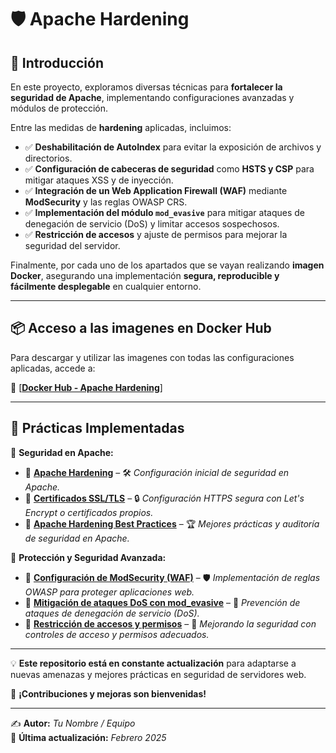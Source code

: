 # 🛡️ Apache Hardening

## 📖 Introducción  

En este proyecto, exploramos diversas técnicas para **fortalecer la seguridad de Apache**, implementando configuraciones avanzadas y módulos de protección.

Entre las medidas de **hardening** aplicadas, incluimos:  

- ✅ **Deshabilitación de AutoIndex** para evitar la exposición de archivos y directorios.  
- ✅ **Configuración de cabeceras de seguridad** como **HSTS y CSP** para mitigar ataques XSS y de inyección.  
- ✅ **Integración de un Web Application Firewall (WAF)** mediante **ModSecurity** y las reglas OWASP CRS.  
- ✅ **Implementación del módulo `mod_evasive`** para mitigar ataques de denegación de servicio (DoS) y limitar accesos sospechosos.  
- ✅ **Restricción de accesos** y ajuste de permisos para mejorar la seguridad del servidor.  

Finalmente, por cada uno de los apartados que se vayan realizando **imagen Docker**, asegurando una implementación **segura, reproducible y fácilmente desplegable** en cualquier entorno.  

---

## 📦 Acceso a las imagenes en Docker Hub  

Para descargar y utilizar las imagenes con todas las configuraciones aplicadas, accede a:  

🔗 [**[Docker Hub - Apache Hardening](https://hub.docker.com/r/pps10836126/apache-hardening/tags)**]

---

## 📌 Prácticas Implementadas  

📂 **Seguridad en Apache:**  
- 🔹 **[Apache Hardening](#)** – 🛠️ *Configuración inicial de seguridad en Apache.*  
- 🔹 **[Certificados SSL/TLS](#)** – 🔒 *Configuración HTTPS segura con Let's Encrypt o certificados propios.*  
- 🔹 **[Apache Hardening Best Practices](#)** – 🏆 *Mejores prácticas y auditoría de seguridad en Apache.*  

📂 **Protección y Seguridad Avanzada:**  
- 🔹 **[Configuración de ModSecurity (WAF)](#)** – 🛡️ *Implementación de reglas OWASP para proteger aplicaciones web.*  
- 🔹 **[Mitigación de ataques DoS con mod_evasive](#)** – 🚨 *Prevención de ataques de denegación de servicio (DoS).*  
- 🔹 **[Restricción de accesos y permisos](#)** – 🔑 *Mejorando la seguridad con controles de acceso y permisos adecuados.*  

---

💡 **Este repositorio está en constante actualización** para adaptarse a nuevas amenazas y mejores prácticas en seguridad de servidores web.  

🚀 **¡Contribuciones y mejoras son bienvenidas!**  



---

✍️ **Autor:** *Tu Nombre / Equipo*  
📅 **Última actualización:** *Febrero 2025*  

